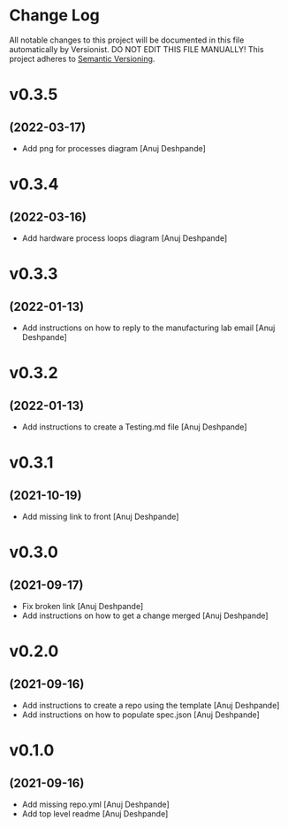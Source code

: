 # Change Log

All notable changes to this project will be documented in this file
automatically by Versionist. DO NOT EDIT THIS FILE MANUALLY!
This project adheres to [Semantic Versioning](http://semver.org/).

# v0.3.5
## (2022-03-17)

* Add png for processes diagram [Anuj Deshpande]

# v0.3.4
## (2022-03-16)

* Add hardware process loops diagram [Anuj Deshpande]

# v0.3.3
## (2022-01-13)

* Add instructions on how to reply to the manufacturing lab email [Anuj Deshpande]

# v0.3.2
## (2022-01-13)

* Add instructions to create a Testing.md file [Anuj Deshpande]

# v0.3.1
## (2021-10-19)

* Add missing link to front [Anuj Deshpande]

# v0.3.0
## (2021-09-17)

* Fix broken link [Anuj Deshpande]
* Add instructions on how to get a change merged [Anuj Deshpande]

# v0.2.0
## (2021-09-16)

* Add instructions to create a repo using the template [Anuj Deshpande]
* Add instructions on how to populate spec.json [Anuj Deshpande]

# v0.1.0
## (2021-09-16)

* Add missing repo.yml [Anuj Deshpande]
* Add top level readme [Anuj Deshpande]
